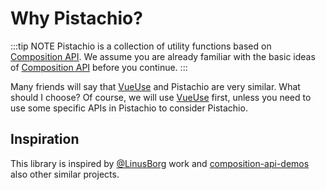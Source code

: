 # Why Pistachio?

:::tip NOTE
Pistachio is a collection of utility functions based on [Composition API](https://vuejs.org/guide/extras/composition-api-faq.html). We assume you are already familiar with the basic ideas of [Composition API](https://vuejs.org/guide/extras/composition-api-faq.html) before you continue.
:::

Many friends will say that [VueUse](https://vueuse.org/) and Pistachio are very similar. What should I choose? Of course, we will use [VueUse](https://vueuse.org/) first, unless you need to use some specific APIs in Pistachio to consider Pistachio.

## Inspiration

This library is inspired by [@LinusBorg](https://github.com/LinusBorg) work and [composition-api-demos](https://github.com/LinusBorg/composition-api-demos) also other similar projects.
